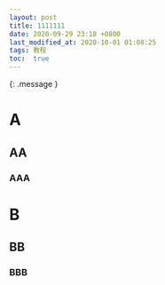 ```yaml
---
layout: post
title: 1111111
date: 2020-09-29 23:18 +0800
last_modified_at: 2020-10-01 01:08:25
tags: 教程
toc:  true
---
```

{: .message }


# A

## AA

### AAA

# B

## BB

### BBB
